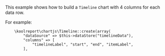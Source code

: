 This example shows how to build a `Timeline` chart with 4 columns for each data row.

For example:

```
    \koolreport\chartjs\Timeline::create(array(
        "dataSource" => $this->dataStore("timelineData"),
        "columns" => [
            "timelineLabel", "start", "end", "itemLabel",
        ],
```